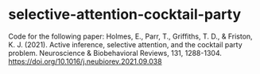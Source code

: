 # selective-attention-cocktail-party
Code for the following paper: Holmes, E., Parr, T., Griffiths, T. D., &amp; Friston, K. J. (2021). Active inference, selective attention, and the cocktail party problem. Neuroscience &amp; Biobehavioral Reviews, 131, 1288-1304. https://doi.org/10.1016/j.neubiorev.2021.09.038
